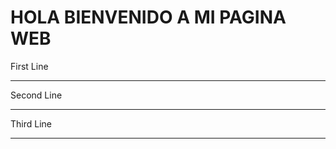 <!DOCTYPE html>
<html>
  <head>
    <meta name="viewport"content="width=device-width,initial-scale1">
  </head>
  <body>
    <h1>HOLA BIENVENIDO A MI PAGINA WEB</h1>
    First Line
    <hr color="red">Second Line
    <hr color="green">Third Line
    <hr color="blue">
  </body>
  </html>
